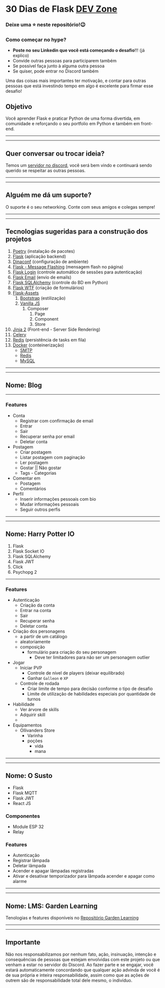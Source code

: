 # 30 Dias de Flask [DEV Zone](https://github.com/Garden-Projects/30-Dias-de-Flask)

### Deixe uma ⭐ neste repositório!😉

### Como começar no hype?

* __Poste no seu Linkedin que você está começando o desafio__!!! (já explico)
* Convide outras pessoas para participarem também
* Se possível faça junto à alguma outra pessoa
* Se quiser, pode entrar no Discord também

Uma das coisas mais importantes ter motivação, e contar para outras pessoas que está investindo tempo em algo é excelente para firmar esse desafio!

## Objetivo
Você aprender Flask e praticar Python de uma forma divertida, em comunidade e reforçando o seu portfolio em Python e também em front-end.

----
----

## Quer conversar ou trocar ideia?
Temos um [servidor no discord](https://discord.gg/bv8GRcrxks), você será bem vindo e continuará sendo querido se respeitar as outras pessoas.

----
----

## Alguém me dá um suporte?
O suporte é o seu networking. Conte com seus amigos e colegas sempre! 

----
----

## Tecnologias sugeridas para a construção dos projetos

1. [Poetry](https://www.poetry.com/) (instalação de pacotes)
2. [Flask](https://flask.palletsprojects.com/en/1.1.x/) (aplicação backend)
3. [Dinaconf](https://www.dynaconf.com/) (configuração de ambiente)
4. [Flask - Message Flashing](https://flask.palletsprojects.com/en/1.1.x/patterns/flashing/) (mensagem flash no página)
5. [Flask Login](https://flask-login.readthedocs.io/en/latest/) (controle automático de sessões para autenticação)
6. [Flask Email](https://pythonhosted.org/flask-mail/) (envio de emails)
7. [Flask SQLAlchemy](https://flask-sqlalchemy.palletsprojects.com/en/2.x/) (controle do BD em Python)
8. [Flask WTF](https://flask-wtf.readthedocs.io/en/stable/) (criação de formulários)
9. [Flask-Assets](https://flask-assets.readthedocs.io/en/latest/)
   1. [Bootstrap](https://getbootstrap.com/) (estilização)
   2. [Vanilla JS](http://vanilla-js.com/)
      1. Composer
         1. Page
         2. Component
         3. Store
10. [Jinja 2](https://jinja2docs.readthedocs.io/en/stable/) (Front-end - Server Side Rendering)
11. [Celery](https://docs.celeryproject.org/en/stable/getting-started/introduction.html)
12. [Redis](https://redis.io/) (persistência de tasks em fila)
13. [Docker](https://docs.docker.com/) (conteinerização)
    * [SMTP](https://hub.docker.com/r/mailhog/mailhog)
    * [Redis](https://hub.docker.com/_/redis/)
    * [MySQL](https://hub.docker.com/_/mysql/)

----
----

## __Nome__: Blog
----
### Features
- Conta
    - Registrar com confirmação de email 
    - Entrar 
    - Sair 
    - Recuperar senha por email 
    - Deletar conta 
- Postagem
   - Criar postagem 
   - Listar postagem com paginação 
   - Ler postagem 
   - Gostar || Não gostar 
   - Tags - Categorias 
- Comentar em
   - Postagem 
   - Comentários 
- Perfil
   - Inserir informações pessoais com bio 
   - Mudar informações pessoais 
   - Seguir outros perfis 

----
----

## __Nome__: Harry Potter IO
1. Flask
2. Flask Socket IO
3. Flask SQLAlchemy
4. Flask JWT
5. Click
6. Psychopg 2
----
### Features
- Autenticação
    - Criação da conta
    - Entrar na conta
    - Sair
    - Recuperar senha
    - Deletar conta
- Criação dos personagens 
  - a partir de um catálogo
  - aleatoriamente
  - composição
    - formulário para criação do seu personagem
      - Deve ter limitadores para não ser um personagem outlier
- Jogar
    - Iniciar PVP
      - Controle de nível de players (deixar equilibrado)
      - Ganhar `Galleon` e `XP`
    - Controle de rodada
      - Criar limite de tempo para decisão conforme o tipo de desafio
      - Limite de utilização de habilidades especiais por quantidade de turnos
- Habilidade
    - Ver árvore de skills
    - Adquirir skill
    - 
- Equipamentos
  - Ollivanders Store
    - Varinha
    - poções
      - vida
      - mana

----
----

## __Nome__: O Susto
- Flask
- Flask MQTT
- Flask JWT
- React JS

### Componentes
- Module ESP 32
- Relay

### Features
- Autenticação
- Registrar lâmpada
- Deletar lâmpada
- Acender e apagar lâmpadas registradas
- Ativar e desativar temporizador para lâmpada acender e apagar como alarme

----
----

## __Nome__: LMS: Garden Learning
Tenologias e features disponíveis no [Repositório Garden Learning](https://github.com/Garden-Projects/garden_learning)

----
----

## Importante
Não nos responsabilizamos por nenhum fato, ação, insinuação, intenção e consequências de pessoas que estejam envolvidas com este projeto ou que venham a estar no servidor do Discord. Ao fazer parte e se engajar, você estará automaticamente concordando que qualquer ação advinda de você é de sua própria e inteira responsabilidade, assim como que as ações de outrem são de responsabilidade total dele mesmo, o indivíduo.

